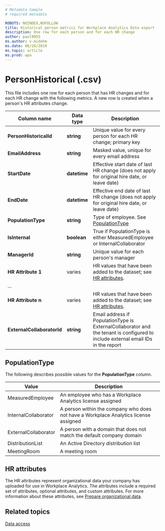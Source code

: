 ```yaml
---
# Metadata Sample
# required metadata

ROBOTS: NOINDEX,NOFOLLOW
title: Historical person metrics for Workplace Analytics Data export
description: One row for each person and for each HR change
author: paul9955
ms.author: v-midehm
ms.date: 06/26/2019
ms.topic: article
ms.prod: wpa
---
```


# PersonHistorical (.csv)

This file includes one row for each person that has HR changes and for each HR change with the following metrics. A new row is created when a person's HR attributes change.
  
|Column name|Data type|Description|
|-----------------|---------------|-----------------|
|**PersonHistoricalId**|**string**|Unique value for every person for each HR change; primary key|
|**EmailAddress**|**string**|Masked value, unique for every email address|  
|**StartDate**|**datetime**|Effective start date of last HR change (does not apply for original hire date, or leave date)|
|**EndDate**|**datetime**|Effective end date of last HR change (does not apply for original hire date, or leave date)|
|**PopulationType**|**string**|Type of employee. See [PopulationType](#populationtype)|
|**IsInternal**|**boolean**|True if PopulationType is either MeasuredEmployee or InternalCollaborator|
|**ManagerId**|**string**|Unique value for each person's manager|
|**HR Attribute 1**|varies |HR values that have been added to the dataset; see [HR attributes](#hr-attributes).|
|   ...   |||
|**HR Attribute n**|varies |HR values that have been added to the dataset; see [HR attributes](#hr-attributes).|
|**ExternalCollaboratorId**|**string**|Email address if PopulationType is ExternalCollaborator and the tenant is configured to include external email IDs in the report|

## PopulationType

The following describes possible values for the **PopulationType** column.

|Value|Description|
|------|------|
|MeasuredEmployee|An employee who has a Workplace Analytics license assigned|
|InternalCollaborator |A person within the company who does not have a Workplace Analytics license assigned|
|ExternalCollaborator |A person with a domain that does not match the default company domain|
|DistributionList |An Active Directory distribution list|
|MeetingRoom |A meeting room|

## HR attributes

The HR attributes represent organizational data your company has uploaded for use in Workplace Analytics. The attributes include a required set of attributes, optional attributes, and custom attributes. For more information about these attributes, see [Prepare organizational data](../setup/prepare-organizational-data.md).

## Related topics

[Data access](./data-access.md)